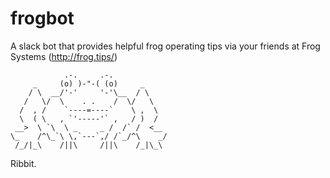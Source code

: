 # frogbot
A slack bot that provides helpful frog operating tips via your friends at  Frog Systems (http://frog.tips/)

```
            .-.     .-.
     _     (o) )-"-( (o)     _
    / \  __/'-'     '-'\__  / \
   /   \/  \    . .    /  \/   \
  /  , /    `----=----`    \ ,  \
  \  ( \   , `'-----'` ,   / )  /
 __>  \ `\  \ _     _ /  /` /  <__ 
\_    /^\_`\ \,`---`,/ /`_/^\    _/
 /_/|_\    /||\     /||\    /_|\_\
 ```
 
 Ribbit.
